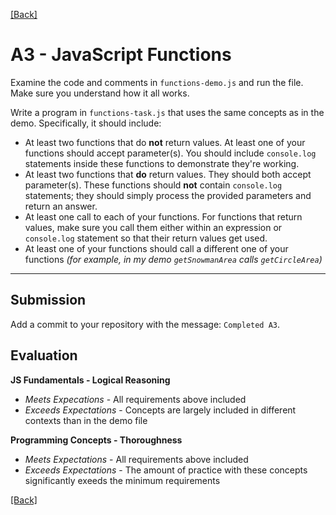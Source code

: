 [[Back]](../README.md)

# A3 - JavaScript Functions

Examine the code and comments in `functions-demo.js` and run the file. Make sure you understand how it all works.

Write a program in `functions-task.js` that uses the same concepts as in the demo. Specifically, it should include:
- At least two functions that do **not** return values. At least one of your functions should accept parameter(s). You should include `console.log` statements inside these functions to demonstrate they're working. 
- At least two functions that **do** return values. They should both accept parameter(s). These functions should **not** contain `console.log` statements; they should simply process the provided parameters and return an answer.
- At least one call to each of your functions. For functions that return values, make sure you call them either within an expression or `console.log` statement so that their return values get used.
- At least one of your functions should call a different one of your functions *(for example, in my demo `getSnowmanArea` calls `getCircleArea`)*

---------------

## Submission
Add a commit to your repository with the message: `Completed A3`.

## Evaluation
**JS Fundamentals - Logical Reasoning**
- *Meets Expecations* - All requirements above included
- *Exceeds Expectations* - Concepts are largely included in different contexts than in the demo file

**Programming Concepts - Thoroughness**
- *Meets Expectations* - All requirements above included
- *Exceeds Expectations* - The amount of practice with these concepts significantly exeeds the minimum requirements

[[Back]](../README.md)